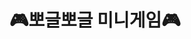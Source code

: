 # 🎮뽀글뽀글 미니게임🎮

<!--  📍 테트리스 <br>
 📍 2048 <br>
 📍 픽맨  <br>
 📍 운석 피하기<br>
 📍 스네이크<br>
 📍 레이싱 게임<br> -->
